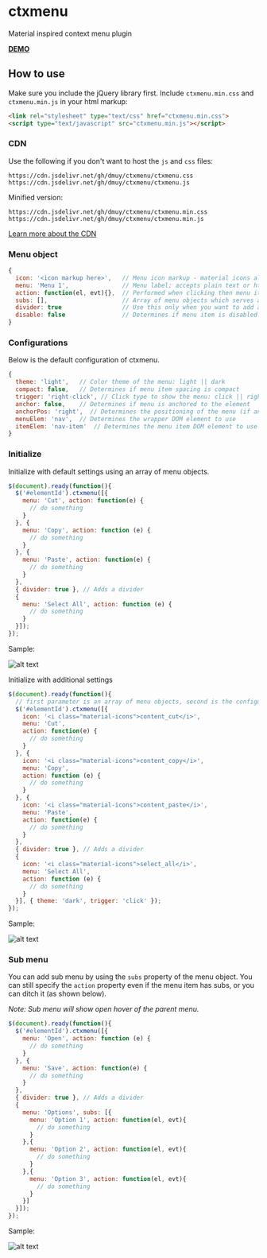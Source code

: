 # ctxmenu
Material inspired context menu plugin

**[DEMO](https://dmuy.github.io/ctxmenu/)**


## How to use
Make sure you include the jQuery library first. Include `ctxmenu.min.css` and `ctxmenu.min.js` in your html markup:
``` html
<link rel="stylesheet" type="text/css" href="ctxmenu.min.css">
<script type="text/javascript" src="ctxmenu.min.js"></script>
```

### CDN
Use the following if you don't want to host the `js` and `css` files:
```
https://cdn.jsdelivr.net/gh/dmuy/ctxmenu/ctxmenu.css
https://cdn.jsdelivr.net/gh/dmuy/ctxmenu/ctxmenu.js
```
Minified version:
```
https://cdn.jsdelivr.net/gh/dmuy/ctxmenu/ctxmenu.min.css
https://cdn.jsdelivr.net/gh/dmuy/ctxmenu/ctxmenu.min.js
```

[Learn more about the CDN](https://www.jsdelivr.com/features#gh)

### Menu object
``` javascript
{
  icon: '<icon markup here>',   // Menu icon markup - material icons already has styling; you need to add your own styling for other icon fonts
  menu: 'Menu 1',               // Menu label; accepts plain text or html
  action: function(el, evt){},  // Performed when clicking then menu item: el (element), evt (click event)
  subs: [],                     // Array of menu objects which serves as sub menu
  divider: true                 // Use this only when you want to add a divider
  disable: false                // Determines if menu item is disabled: default value is false, you can also use a function which returns a boolean value
}
```

### Configurations
Below is the default configuration of ctxmenu.
``` javascript
{
  theme: 'light',   // Color theme of the menu: light || dark
  compact: false,   // Determines if menu item spacing is compact
  trigger: 'right-click', // Click type to show the menu: click || right-click
  anchor: false,    // Determines if menu is anchored to the element
  anchorPos: 'right',  // Determines the positioning of the menu (if anchored to element): left || right
  menuElem: 'nav',  // Determines the wrapper DOM element to use
  itemElem: 'nav-item'  // Determines the menu item DOM element to use
}
```

### Initialize 
Initialize with default settings using an array of menu objects.
``` javascript
$(document).ready(function(){
  $('#elementId').ctxmenu([{
    menu: 'Cut', action: function(e) {
      // do something 
    }
  }, {
    menu: 'Copy', action: function (e) {
      // do something 
    }
  }, {
    menu: 'Paste', action: function(e) {
      // do something
    }
  }, 
  { divider: true }, // Adds a divider
  {
    menu: 'Select All', action: function (e) {
      // do something
    }
  }]);
});
```
Sample:

![alt text](https://lh3.googleusercontent.com/jhcZgnUcD2FenTymXnAenCagvI7pughkJAdMoK8VCsqgh4H2iSPLJiixE28IB5NEz5Y5rywC8HCICdSaOf4mRnxtUqcXYN7ast2pCORgADcXIX_9HYu072SG_Lxu_wYuaJ8c-eJ0jTVFeFbPi20zz_Xx7N7TaJll9h53fVwy5upPPp0WDfd-z7LRJ7G52vw0EpW0wChUbhy0YUcmhVAFXnrlFH8FzG5Vs-SycyRc6UnQP9yqrZb2GCjS_llUW3aO3Xc_nfWGYXDgmyN9mzIaMQFbu8jWHocEgqPluennuyniinWdfGUZRHucELmkeyPqH0f_XlMPjhzQbyqzGUUAQtj84Ijs3RnuOy9fGYFm6CMCl3Gv2wTPJLs3GbU4XjPglnBy7bwWJt13FgLqHPmWNO1UG9ftxpr1rB05rdJESqfF6uedVyBEI67aEED1316hqT19ED4QLqPuDBB5ZFoWcIPXl-pAz5FklNdG2Pk6tUYVBs_bICDJDwp-S66pgX4EBNxGNw9Sv0Jx-okmvbXq5sU-A8jxT3Na8DZGYoIeAICAjzrIkaKUDWdU_hQfvoNQgcid0f0cThHMbxlRj2SgSe-OFEFFjBjy5p_SwGk=w196-h281-no "ctxmenu")

Initialize with additional settings
``` javascript
$(document).ready(function(){
  // first parameter is an array of menu objects, second is the configuration object
  $('#elementId').ctxmenu([{
    icon: '<i class="material-icons">content_cut</i>',
    menu: 'Cut', 
    action: function(e) { 
      // do something 
    }
  }, {
    icon: '<i class="material-icons">content_copy</i>',
    menu: 'Copy',
    action: function (e) { 
      // do something 
    }
  }, {
    icon: '<i class="material-icons">content_paste</i>',
    menu: 'Paste', 
    action: function(e) { 
      // do something 
    }
  }, 
  { divider: true }, // Adds a divider
  {
    icon: '<i class="material-icons">select_all</i>',
    menu: 'Select All',
    action: function (e) { 
      // do something 
    }
  }], { theme: 'dark', trigger: 'click' });
});
```
Sample:

![alt text](https://lh3.googleusercontent.com/9-G8UIpVNZdW3s4vDRfK55MIIeKb_QEKfXzmF2wIYjccstOjsSmZq0kZCGAd57qzAP4Gn1jQgmiqPvKyNExPymH5uConX_fa5uKhyeTwcKzWpiQUYkgWQt209NAgRJZof5oATm-aDuPYP6rPc22zZEly1NFTICzC3QziPndip7yggaU6KkxBRR3mzbN2y6rKIU6UfCkMgZo4jK4c74GanMqZcBosn58yP4BiQlg3MjNumB642V42IBe3NByc0RBJAXvmEfKPK7GQa6i6fnJO1faKejFI5pspMkGd8Nuk0IfIXX45Qba3ll9-O5mhYdzqcHvQ7TEVQlYQ8Yu6GPtBxeLCnZ0-IuYo2EUnbxflKTKFUWJelL_ieVF5c23xbUvvDyYppcTpI-ROEh5V-9DEdLF8vlp160ikdiCoMJuJC9ibue4Xn6tmyRNJVIdO1rX_6fFgXxlvADr91AxAemWnlTvBBGG-dIyvZm-mQZJ_S5s49l1ToiXYkWBr2PCo1R2FmbV40jua-4ExO5PE1ncbCrmWs6vz-ZEZhi5BLVXKxmr8Em23zDmSygVCDTLpDhQDkaJqcPznWLYndjeQYjTWD8DPowA2EBhkV3f_YMs=w174-h252-no "dark ctxmenu with icons")

### Sub menu
You can add sub menu by using the `subs` property of the menu object. You can still specify the `action` property even if the menu item has subs, or you can ditch it (as shown below).

*Note: Sub menu will show open hover of the parent menu.*
``` javascript
$(document).ready(function(){
  $('#elementId').ctxmenu([{
    menu: 'Open', action: function (e) { 
      // do something 
    }
  }, {
    menu: 'Save', action: function(e) { 
      // do something 
    }
  }, 
  { divider: true }, // Adds a divider
  {
    menu: 'Options', subs: [{
      menu: 'Option 1', action: function(el, evt){ 
        // do something 
      }
    },{
      menu: 'Option 2', action: function(el, evt){ 
        // do something 
      }
    },{
      menu: 'Option 3', action: function(el, evt){ 
        // do something 
      }
    }]
  }]);
});
```
Sample: 

![alt text](https://lh3.googleusercontent.com/XfCg0Ede1S-2iAdv4bo63PR6JebmGtJLC4E6sbikX5qil-jPFDkTygPLh7O7dJ7mQ8hASMtRnU5wV4QFmCqduUt4-DB-pS5S30tpxffwYpPK03r1fr4kgog1KR4Asgl4IL3vamYCVTVLNGoFN2QSysk7h-Kr1-Mqk76qbyqLIIzGrBrYMzkZvStu4cqwXzOY-_5jJ2vAEioHWuSvsU4Etw18u5zMECbg-dBjCFC2xrOoodYS4xxY0J3AuYJpp7qrot_cMpnJdoVxR_vVgDfxI_uBZDgXrJOl--iLp_5Byc31a9SbDaoe2wezR0p_Sc0l7joV6WnY4VlRc02njTe6DcIkloufulNrAFC1T6VeUU1oTOZzGraFf9w7whTKDssXdIA4MoqyIiFnBGJV72u7zNE2OLb3sbjLdziXWYH2et4ugg-YGgxfk1o5G6gD9fdZvtsydNZtVUy8J5bI0Dg6giVWiokSrvzCyb-awdserK5krtxvjmZT2EJRXN9yEjvDEJ7DKw13Oe0rrZrUlXNtjvRbXSBXdZnJAI42Mm7Mf0ZvtnEg3l8RsWEJT8ZdFtVz0AGRTkSk4Krm7-S3M1FlslEuKqEEzj6vI_lz9kM=w318-h298-no "ctxmenu with subs")
